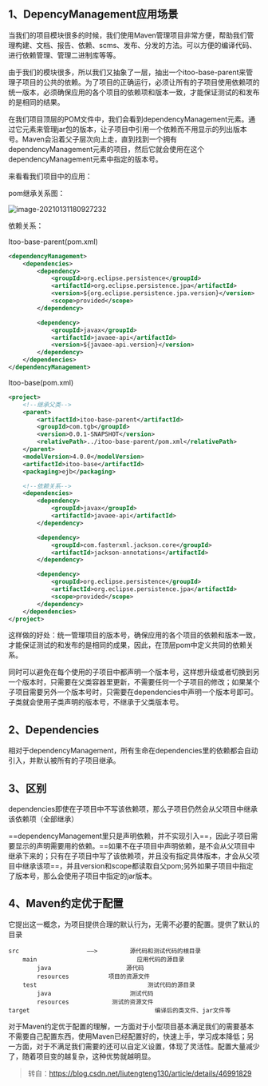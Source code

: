 ## 1、DepencyManagement应用场景

​	当我们的项目模块很多的时候，我们使用Maven管理项目非常方便，帮助我们管理构建、文档、报告、依赖、scms、发布、分发的方法。可以方便的编译代码、进行依赖管理、管理二进制库等等。

​	由于我们的模块很多，所以我们又抽象了一层，抽出一个itoo-base-parent来管理子项目的公共的依赖。为了项目的正确运行，必须让所有的子项目使用依赖项的统一版本，必须确保应用的各个项目的依赖项和版本一致，才能保证测试的和发布的是相同的结果。

​	在我们项目顶层的POM文件中，我们会看到dependencyManagement元素。通过它元素来管理jar包的版本，让子项目中引用一个依赖而不用显示的列出版本号。Maven会沿着父子层次向上走，直到找到一个拥有dependencyManagement元素的项目，然后它就会使用在这个dependencyManagement元素中指定的版本号。

 

来看看我们项目中的应用：

pom继承关系图：

![image-20210131180927232](https://img2020.cnblogs.com/blog/1491349/202101/1491349-20210131180951692-902170062.png)

依赖关系：

Itoo-base-parent(pom.xml)

```xml
<dependencyManagement>
    <dependencies>
        <dependency>
            <groupId>org.eclipse.persistence</groupId>
            <artifactId>org.eclipse.persistence.jpa</artifactId>
            <version>${org.eclipse.persistence.jpa.version}</version>
            <scope>provided</scope>
        </dependency>

        <dependency>
            <groupId>javax</groupId>
            <artifactId>javaee-api</artifactId>
            <version>${javaee-api.version}</version>
        </dependency>
    </dependencies>
</dependencyManagement>
```

Itoo-base(pom.xml)

```xml
<project>
    <!--继承父类-->
    <parent>
        <artifactId>itoo-base-parent</artifactId>
        <groupId>com.tgb</groupId>
        <version>0.0.1-SNAPSHOT</version>
        <relativePath>../itoo-base-parent/pom.xml</relativePath>
    </parent>
    <modelVersion>4.0.0</modelVersion>
    <artifactId>itoo-base</artifactId>
    <packaging>ejb</packaging>

    <!--依赖关系-->
    <dependencies>
        <dependency>
            <groupId>javax</groupId>
            <artifactId>javaee-api</artifactId>
        </dependency>

        <dependency>
            <groupId>com.fasterxml.jackson.core</groupId>
            <artifactId>jackson-annotations</artifactId>
        </dependency>

        <dependency>
            <groupId>org.eclipse.persistence</groupId>
            <artifactId>org.eclipse.persistence.jpa</artifactId>
            <scope>provided</scope>
        </dependency>
    </dependencies>
</project>
```
​      这样做的好处：统一管理项目的版本号，确保应用的各个项目的依赖和版本一致，才能保证测试的和发布的是相同的成果，因此，在顶层pom中定义共同的依赖关系。

​	同时可以避免在每个使用的子项目中都声明一个版本号，这样想升级或者切换到另一个版本时，只需要在父类容器里更新，不需要任何一个子项目的修改；如果某个子项目需要另外一个版本号时，只需要在dependencies中声明一个版本号即可。子类就会使用子类声明的版本号，不继承于父类版本号。

## 2、Dependencies

​       相对于dependencyManagement，所有生命在dependencies里的依赖都会自动引入，并默认被所有的子项目继承。 

## 3、区别

​	dependencies即使在子项目中不写该依赖项，那么子项目仍然会从父项目中继承该依赖项（全部继承）

​	==dependencyManagement里只是声明依赖，并不实现引入==，因此子项目需要显示的声明需要用的依赖。==如果不在子项目中声明依赖，是不会从父项目中继承下来的；只有在子项目中写了该依赖项，并且没有指定具体版本，才会从父项目中继承该项==，并且version和scope都读取自父pom;另外如果子项目中指定了版本号，那么会使用子项目中指定的jar版本。

## 4、Maven约定优于配置

​       它提出这一概念，为项目提供合理的默认行为，无需不必要的配置。提供了默认的目录 

```
src                   ——>         源代码和测试代码的根目录
    main                            应用代码的源目录
        java                     源代码
        resources           项目的资源文件
    test                               测试代码的源目录
        java                      测试代码
        resources            测试的资源文件
target                                   编译后的类文件、jar文件等
```

​	对于Maven约定优于配置的理解，一方面对于小型项目基本满足我们的需要基本不需要自己配置东西，使用Maven已经配置好的，快速上手，学习成本降低；另一方面，对于不满足我们需要的还可以自定义设置，体现了灵活性。配置大量减少了，随着项目变的越复杂，这种优势就越明显。

> 转自：https://blog.csdn.net/liutengteng130/article/details/46991829